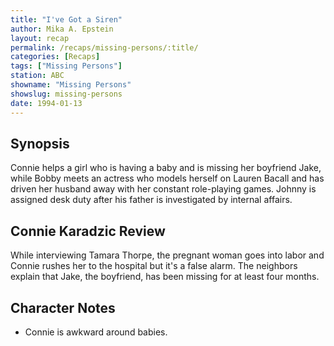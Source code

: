 ```yaml
---
title: "I've Got a Siren"
author: Mika A. Epstein
layout: recap
permalink: /recaps/missing-persons/:title/
categories: [Recaps]
tags: ["Missing Persons"]
station: ABC
showname: "Missing Persons"
showslug: missing-persons
date: 1994-01-13
---
```

  
## Synopsis

Connie helps a girl who is having a baby and is missing her boyfriend Jake, while Bobby meets an actress who models herself on Lauren Bacall and has driven her husband away with her constant role-playing games. Johnny is assigned desk duty after his father is investigated by internal affairs.

## Connie Karadzic Review

While interviewing Tamara Thorpe, the pregnant woman goes into labor and Connie rushes her to the hospital but it's a false alarm. The neighbors explain that Jake, the boyfriend, has been missing for at least four months.

## Character Notes

* Connie is awkward around babies.